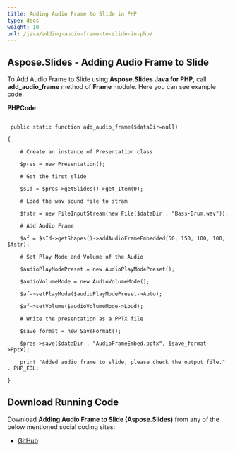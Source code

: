 ```yaml
---
title: Adding Audio Frame to Slide in PHP
type: docs
weight: 10
url: /java/adding-audio-frame-to-slide-in-php/
---
```


## **Aspose.Slides - Adding Audio Frame to Slide**
To Add Audio Frame to Slide using **Aspose.Slides Java for PHP**, call **add_audio_frame** method of **Frame** module. Here you can see example code.

**PHPCode**

```

 public static function add_audio_frame($dataDir=null)

{

    # Create an instance of Presentation class

    $pres = new Presentation();

    # Get the first slide

    $sId = $pres->getSlides()->get_Item(0);

    # Load the wav sound file to stram

    $fstr = new FileInputStream(new File($dataDir . "Bass-Drum.wav"));

    # Add Audio Frame

    $af = $sId->getShapes()->addAudioFrameEmbedded(50, 150, 100, 100, $fstr);

    # Set Play Mode and Volume of the Audio

    $audioPlayModePreset = new AudioPlayModePreset();

    $audioVolumeMode = new AudioVolumeMode();

    $af->setPlayMode($audioPlayModePreset->Auto);

    $af->setVolume($audioVolumeMode->Loud);

    # Write the presentation as a PPTX file

    $save_format = new SaveFormat();

    $pres->save($dataDir . "AudioFrameEmbed.pptx", $save_format->Pptx);

    print "Added audio frame to slide, please check the output file." . PHP_EOL;

}

```
## **Download Running Code**
Download **Adding Audio Frame to Slide (Aspose.Slides)** from any of the below mentioned social coding sites:

- [GitHub](https://github.com/aspose-slides/Aspose.Slides-for-Java/blob/master/Plugins/Aspose_Slides_Java_for_PHP/src/aspose/slides/WorkingWithShapes/Frame.php)
